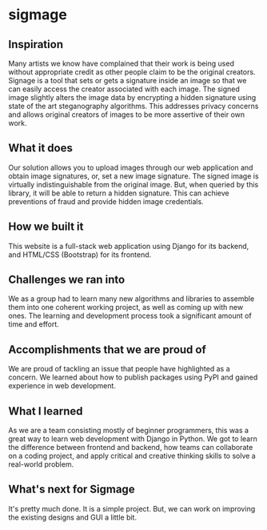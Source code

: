 # sigmage

## Inspiration
Many artists we know have complained that their work is being used without appropriate credit as other people claim to be the original creators. Signage is a tool that sets or gets a signature inside an image so that we can easily access the creator associated with each image. The signed image slightly alters the image data by encrypting a hidden signature using state of the art steganography algorithms. This addresses privacy concerns and allows original creators of images to be more assertive of their own work.

## What it does

Our solution allows you to upload images through our web application and obtain image signatures, or, set a new image signature. The signed image is virtually indistinguishable from the original image. But, when queried by this
library, it will be able to return a hidden signature. This can achieve preventions of fraud and provide hidden image
credentials.

## How we built it
This website is a full-stack web application using Django for its backend, and HTML/CSS (Bootstrap) for its frontend.

## Challenges we ran into
We as a group had to learn many new algorithms and libraries to assemble them into one coherent working project, as well as coming up with new ones. The learning and development process took a significant amount of time and effort.

## Accomplishments that we are proud of
We are proud of tackling an issue that people have highlighted as a concern. We learned about how to publish packages using PyPI and gained experience in web development.

## What I learned
As we are a team consisting mostly of beginner programmers, this was a great way to learn web development with Django in Python. We got to learn the difference between frontend and backend, how teams can collaborate on a coding project, and apply critical and creative thinking skills to solve a real-world problem.

## What's next for Sigmage
It's pretty much done. It is a simple project. But, we can work on improving the existing designs and GUI a little bit.

